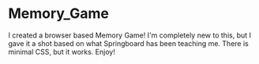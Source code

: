 # Memory_Game
I created a browser based Memory Game!
I'm completely new to this, but I gave it a shot based on what Springboard has been teaching me. There is minimal CSS, but it works. Enjoy!
